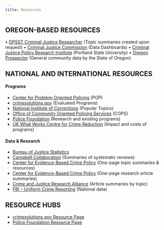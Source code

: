 ```yaml
---
title: Resources
---
```


## OREGON-BASED RESOURCES
•	[DPSST Criminal Justice Researcher](mailto:annie.rexford@state.or.us?subject=Project%20Research%20Assistance%20Request) (Topic summaries created upon request)
•	[Criminal Justice Commission](http://www.oregon.gov/cjc/Pages/index.aspx) (Data Dashboards)
•	[Criminal Justice Policy Research Institute](http://www.pdx.edu/cjpri/cjpri_research) (Portland State University)
•	[Oregon Prospector](http://www.oregonprospector.com/) (General community data by the State of Oregon)


## NATIONAL AND INTERNATIONAL RESOURCES

#### Programs

* [Center for Problem-Oriented Policing](http://www.popcenter.org/) (POP)
* [crimesolutions.gov](http://www.crimesolutions.gov/) (Evaluated Programs)
* [National Institute of Corrections](https://nicic.gov/topics/) (Popular Topics)
* [Office of Community Oriented Policing Services](https://cops.usdoj.gov/COPSpublications) (COPS)
* [Police Foundation](http://www.policefoundation.org/) (Research and existing programs)
* [UK What Works Centre for Crime Reduction](http://whatworks.college.police.uk/toolkit/Pages/Toolkit.aspx) (Impact and costs of programs)


#### Data & Research

* [Bureau of Justice Statistics](https://www.bjs.gov/)
* [Campbell Collaboration](https://campbellcollaboration.org/component/jak2filter/?Itemid=1352&issearch=1&isc=1&category_id=101&xf_4%5b0%5d=1&xf_8%5b0%5d=3&ordering=publishUp) (Summaries of systematic reviews)
* [Center for Evidence-Based Crime Policy](http://cebcp.org/evidence-based-policing/what-works-in-policing/research-evidence-review/) (One-page topic summaries & resources)
* [Center for Evidence-Based Crime Policy](http://cebcp.org/one-pagers/) (One-page research article summaries)
* [Crime and Justice Research Alliance](http://crimeandjusticeresearchalliance.org/explore-research/) (Article summaries by topic)
* [FBI – Uniform Crime Reporting](https://ucr.fbi.gov/ucr) (National data)


## RESOURCE HUBS

* [crimesolutions.gov Resource Page](https://www.crimesolutions.gov/resources.aspx)
* [Police Foundation Resource Page](https://www.policefoundation.org/general-resources/)
